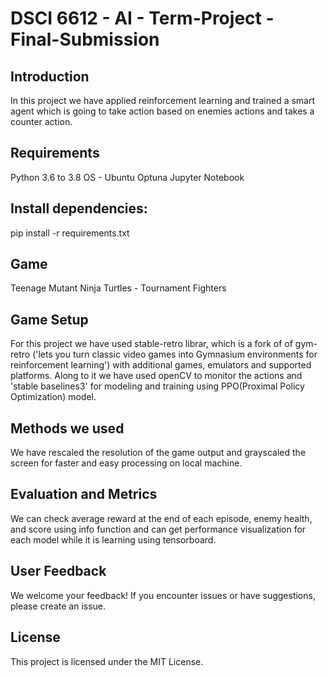 # DSCI 6612 - AI - Term-Project - Final-Submission

## Introduction
In this project we have applied reinforcement learning and trained a smart agent which is going to take action based on enemies actions and takes a counter action.

## Requirements
Python 3.6 to 3.8
OS - Ubuntu
Optuna
Jupyter Notebook


## Install dependencies:
pip install -r requirements.txt

## Game 
Teenage Mutant Ninja Turtles - Tournament Fighters

## Game Setup
For this project we have used stable-retro librar, which is a fork of of gym-retro ('lets you turn classic video games into Gymnasium environments for reinforcement learning') with additional games, emulators and supported platforms.
Along to it we have used openCV to monitor the actions and 'stable baselines3' for modeling and training using PPO(Proximal Policy Optimization) model.

## Methods we used
We have rescaled the resolution of the game output and grayscaled the screen for faster and easy processing on local machine.

## Evaluation and Metrics
We can check average reward at the end of each episode, enemy health, and score using info function and can get performance visualization for each model while it is learning using tensorboard.

## User Feedback
We welcome your feedback! If you encounter issues or have suggestions, please create an issue.

## License
This project is licensed under the MIT License.
